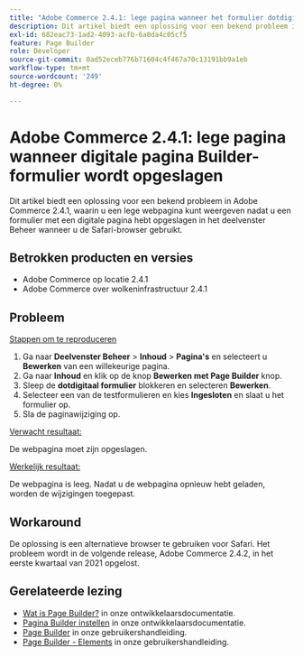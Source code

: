 ```yaml
---
title: "Adobe Commerce 2.4.1: lege pagina wanneer het formulier dotdigital Page Builder is opgeslagen"
description: Dit artikel biedt een oplossing voor een bekend probleem in Adobe Commerce 2.4.1, waarin u een lege webpagina kunt weergeven nadat u een formulier met een digitale pagina hebt opgeslagen in het deelvenster Beheer wanneer u de Safari-browser gebruikt.
exl-id: 682eac73-1ad2-4093-acfb-6a8da4c05cf5
feature: Page Builder
role: Developer
source-git-commit: 0ad52eceb776b71604c4f467a70c13191bb9a1eb
workflow-type: tm+mt
source-wordcount: '249'
ht-degree: 0%

---
```


# Adobe Commerce 2.4.1: lege pagina wanneer digitale pagina Builder-formulier wordt opgeslagen

Dit artikel biedt een oplossing voor een bekend probleem in Adobe Commerce 2.4.1, waarin u een lege webpagina kunt weergeven nadat u een formulier met een digitale pagina hebt opgeslagen in het deelvenster Beheer wanneer u de Safari-browser gebruikt.

## Betrokken producten en versies

* Adobe Commerce op locatie 2.4.1
* Adobe Commerce over wolkeninfrastructuur 2.4.1

## Probleem

<u>Stappen om te reproduceren</u>

1. Ga naar **Deelvenster Beheer** > **Inhoud** > **Pagina&#39;s** en selecteert u **Bewerken** van een willekeurige pagina.
1. Ga naar **Inhoud** en klik op de knop **Bewerken met Page Builder** knop.
1. Sleep de **dotdigitaal formulier** blokkeren en selecteren **Bewerken**.
1. Selecteer een van de testformulieren en kies **Ingesloten** en slaat u het formulier op.
1. Sla de paginawijziging op.

<u>Verwacht resultaat:</u>

De webpagina moet zijn opgeslagen.

<u>Werkelijk resultaat:</u>

De webpagina is leeg. Nadat u de webpagina opnieuw hebt geladen, worden de wijzigingen toegepast.

## Workaround

De oplossing is een alternatieve browser te gebruiken voor Safari. Het probleem wordt in de volgende release, Adobe Commerce 2.4.2, in het eerste kwartaal van 2021 opgelost.

## Gerelateerde lezing

* [Wat is Page Builder?](https://devdocs.magento.com/page-builder/docs/) in onze ontwikkelaarsdocumentatie.
* [Pagina Builder instellen](https://experienceleague.adobe.com/docs/commerce-admin/page-builder/setup.html) in onze ontwikkelaarsdocumentatie.
* [Page Builder](https://docs.magento.com/user-guide/cms/page-builder.html) in onze gebruikershandleiding.
* [Page Builder - Elements](https://docs.magento.com/user-guide/cms/page-builder-elements.html) in onze gebruikershandleiding.

